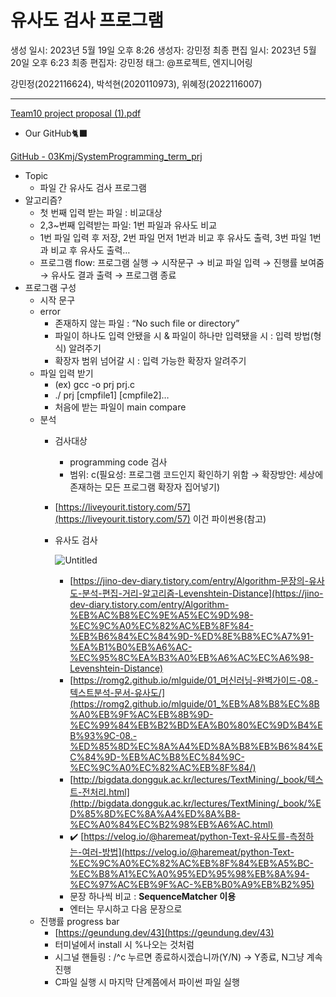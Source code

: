 # 유사도 검사 프로그램

생성 일시: 2023년 5월 19일 오후 8:26
생성자: 강민정
최종 편집 일시: 2023년 5월 20일 오후 6:23
최종 편집자: 강민정
태그: @프로젝트, 엔지니어링

강민정(2022116624), 박석현(2020110973), 위혜정(2022116007)

---

[Team10 project proposal (1).pdf](%E1%84%8B%E1%85%B2%E1%84%89%E1%85%A1%E1%84%83%E1%85%A9%20%E1%84%80%E1%85%A5%E1%86%B7%E1%84%89%E1%85%A1%20%E1%84%91%E1%85%B3%E1%84%85%E1%85%A9%E1%84%80%E1%85%B3%E1%84%85%E1%85%A2%E1%86%B7%20a41a674091ea429e83dd716858bf944b/Team10_project_proposal_(1).pdf)

- Our GitHub🐈‍⬛

[GitHub - 03Kmj/SystemProgramming_term_prj](https://github.com/03Kmj/SystemProgramming_term_prj/tree/main)

- Topic
    - 파일 간 유사도 검사 프로그램
- 알고리즘?
    - 첫 번째 입력 받는 파일 : 비교대상
    - 2,3~번째 입력받는 파일: 1번 파일과 유사도 비교
    - 1번 파일 입력 후 저장, 2번 파일 먼저 1번과 비교 후 유사도 출력, 3번 파일 1번과 비교 후 유사도 출력…
    - 프로그램 flow: 프로그램 실행 → 시작문구 → 비교 파일 입력 → 진행률 보여줌 → 유사도 결과 출력 → 프로그램 종료
- 프로그램 구성
    - 시작 문구
    - error
        - 존재하지 않는 파일 : “No such file or directory”
        - 파일이 하나도 입력 안됐을 시 & 파일이 하나만 입력됐을 시 : 입력 방법(형식) 알려주기
        - 확장자 범위 넘어갈 시 : 입력 가능한 확장자 알려주기
    - 파일 입력 받기
        - (ex) gcc -o prj prj.c
        - ./ prj  [cmpfile1] [cmpfile2]…
        - 처음에 받는 파일이 main compare
    - 분석
        - 검사대상
            - programming code 검사
            - 범위: c(필요성: 프로그램 코드인지 확인하기 위함 → 확장방안: 세상에 존재하는 모든 프로그램 확장자 집어넣기)
        - [https://liveyourit.tistory.com/57](https://liveyourit.tistory.com/57) 이건 파이썬용(참고)
        - 유사도 검사
            
            ![Untitled](%E1%84%8B%E1%85%B2%E1%84%89%E1%85%A1%E1%84%83%E1%85%A9%20%E1%84%80%E1%85%A5%E1%86%B7%E1%84%89%E1%85%A1%20%E1%84%91%E1%85%B3%E1%84%85%E1%85%A9%E1%84%80%E1%85%B3%E1%84%85%E1%85%A2%E1%86%B7%20a41a674091ea429e83dd716858bf944b/Untitled.png)
            
            - [https://jino-dev-diary.tistory.com/entry/Algorithm-문장의-유사도-분석-편집-거리-알고리즘-Levenshtein-Distance](https://jino-dev-diary.tistory.com/entry/Algorithm-%EB%AC%B8%EC%9E%A5%EC%9D%98-%EC%9C%A0%EC%82%AC%EB%8F%84-%EB%B6%84%EC%84%9D-%ED%8E%B8%EC%A7%91-%EA%B1%B0%EB%A6%AC-%EC%95%8C%EA%B3%A0%EB%A6%AC%EC%A6%98-Levenshtein-Distance)
            - [https://romg2.github.io/mlguide/01_머신러닝-완벽가이드-08.-텍스트분석-문서-유사도/](https://romg2.github.io/mlguide/01_%EB%A8%B8%EC%8B%A0%EB%9F%AC%EB%8B%9D-%EC%99%84%EB%B2%BD%EA%B0%80%EC%9D%B4%EB%93%9C-08.-%ED%85%8D%EC%8A%A4%ED%8A%B8%EB%B6%84%EC%84%9D-%EB%AC%B8%EC%84%9C-%EC%9C%A0%EC%82%AC%EB%8F%84/)
            - [http://bigdata.dongguk.ac.kr/lectures/TextMining/_book/텍스트-전처리.html](http://bigdata.dongguk.ac.kr/lectures/TextMining/_book/%ED%85%8D%EC%8A%A4%ED%8A%B8-%EC%A0%84%EC%B2%98%EB%A6%AC.html)
            - ✔️ [https://velog.io/@haremeat/python-Text-유사도를-측정하는-여러-방법](https://velog.io/@haremeat/python-Text-%EC%9C%A0%EC%82%AC%EB%8F%84%EB%A5%BC-%EC%B8%A1%EC%A0%95%ED%95%98%EB%8A%94-%EC%97%AC%EB%9F%AC-%EB%B0%A9%EB%B2%95)
            - 문장 하나씩 비교 : **SequenceMatcher 이용**
            - 엔터는 무시하고 다음 문장으로
    - 진행률 progress bar
        - [https://geundung.dev/43](https://geundung.dev/43)
        - 터미널에서 install 시 %나오는 것처럼
        - 시그널 핸들링 : /^c 누르면 종료하시겠습니까(Y/N) → Y종료, N그냥 계속 진행
        - C파일 실행 시 마지막 단계쯤에서 파이썬 파일 실행
